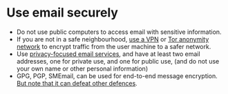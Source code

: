 # Use email securely

* Do not use public computers to access email with sensitive information.
* If you are not in a safe neighbourhood, [use a VPN](../services/vpn.md) or [Tor anonymity network](../services/tor-proxy.md) to encrypt traffic 
from the user machine to a safer network.
* Use [privacy-focused email services](../services/email-services.md), and have at least two email addresses, one for private use, and one for public use,  (and do not use your own name or other personal information)
* GPG, PGP, SMEmail, can be used for end-to-end message encryption. [But note that it can defeat other defences](https://pap.tymyrddin.dev/docs/prevention/encryption).

